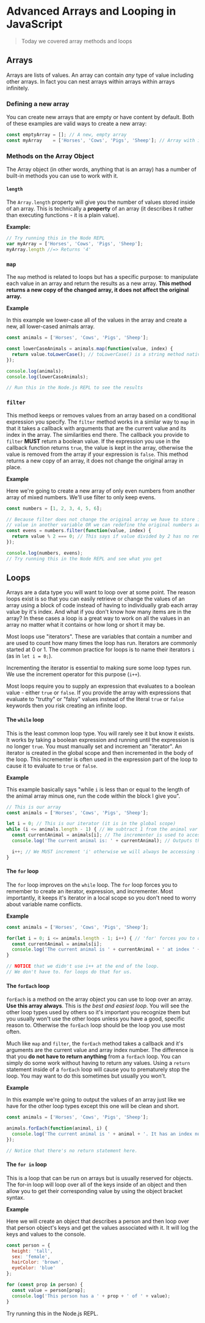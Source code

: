 # Advanced Arrays and Looping in JavaScript

> Today we covered array methods and loops

## Arrays

Arrays are lists of values. An array can contain *any* type of value including other arrays. In fact you can nest arrays within arrays within arrays infinitely.

### Defining a new array

You can create new arrays that are empty or have content by default. Both of these examples are valid ways to create a new array:

```js
const emptyArray = []; // A new, empty array
const myArray    = ['Horses', 'Cows', 'Pigs', 'Sheep']; // Array with items in it
```

### Methods on the Array Object

The Array object (in other words, anything that is an array) has a number of built-in methods you can use to work with it.

#### `length`

The `Array.length` property will give you the number of values stored inside of an array. This is technically a __property__ of an array (it describes it rather than executing functions - it is a plain value).

__Example:__

```js
// Try running this in the Node REPL
var myArray = ['Horses', 'Cows', 'Pigs', 'Sheep'];
myArray.length //=> Returns '4'
```

### `map`

The `map` method is related to loops but has a specific purpose: to manipulate each value in an array and return the results as a new array. __This method returns a new copy of the changed array, it does not affect the original array.__

__Example__

In this example we lower-case all of the values in the array and create a new, all lower-cased animals array.

```js
const animals = ['Horses', 'Cows', 'Pigs', 'Sheep'];

const lowerCaseAnimals = animals.map(function(value, index) {
  return value.toLowerCase(); // toLowerCase() is a string method native to JavaScript
});

console.log(animals);
console.log(lowerCaseAnimals);

// Run this in the Node.js REPL to see the results
```

### `filter`

This method keeps or removes values from an array based on a conditional expression you specify. The `filter` method works in a similar way to `map` in that it takes a callback with arguments that are the current value and its index in the array. The similarities end there. The callback you provide to `filter` __MUST__ return a boolean value. If the expression you use in the callback function returns `true`, the value is kept in the array, otherwise the value is removed from the array if your expression is `false`. This method returns a new copy of an array, it does not change the original array in place.

__Example__

Here we're going to create a new array of only even numbers from another array of mixed numbers. We'll use filter to only keep evens.

```js
const numbers = [1, 2, 3, 4, 5, 6];

// Because filter does not change the original array we have to store it's return 
// value in another variable OR we can redefine the original numbers array
const evens = numbers.filter(function(value, index) {
  return value % 2 === 0; // This says if value divided by 2 has no remainder then return true, otherwise false
});

console.log(numbers, evens);
// Try running this in the Node REPL and see what you get
```

## Loops

Arrays are a data type you will want to loop over at some point. The reason loops exist is so that you can easily retrieve or change the values of an array using a block of code instead of having to individually grab each array value by it's index. And what if you don't know how many items are in the array? In these cases a loop is a great way to work on all the values in an array no matter what it contains or how long or short it may be.

Most loops use "iterators". These are variables that contain a number and are used to count how many times the loop has run. Iterators are commonly started at 0 or 1. The common practice for loops is to name their iterators `i` (as in `let i = 0;`).

Incrementing the iterator is essential to making sure some loop types run. We use the increment operator for this purpose (`i++`).

Most loops require you to supply an expression that evaluates to a boolean value - either `true` or `false`. If you provide the array with expressions that evaluate to "truthy" or "falsy" values instead of the literal `true` or `false` keywords then you risk creating an infinite loop.

#### The `while` loop

This is the least common loop type. You will rarely see it but know it exists. It works by taking a boolean expression and running until the expression is no longer `true`. You must manually set and increment an "iterator". An iterator is created in the global scope and then incremented in the body of the loop. This incrementer is often used in the expression part of the loop to cause it to evaluate to `true` or `false`.

__Example__

This example basically says "while `i` is less than or equal to the length of the animal array minus one, run the code within the block I give you".

```js
// This is our array
const animals = ['Horses', 'Cows', 'Pigs', 'Sheep'];

let i = 0; // This is our iterator (it is in the global scope)
while (i <= animals.length - 1) { // We subtract 1 from the animal var's length to account for array indexes starting at 0
  const currentAnimal = animals[i]; // The incrementer is used to access the array at an index number
  console.log('The current animal is: ' + currentAnimal); // Outputs the current animal to the screen

  i++; // We MUST increment 'i' otherwise we will always be accessing the same index in the array
}
```

#### The `for` loop

The `for` loop improves on the `while` loop. The `for` loop forces you to remember to create an iterator, expression, and incrementer. Most importantly, it keeps it's iterator in a local scope so you don't need to worry about variable name conflicts.


__Example__

```js
const animals = ['Horses', 'Cows', 'Pigs', 'Sheep'];

for(let i = 0; i <= animals.length - 1; i++) { // 'for' forces you to define an iterator, expression, and increment all in one line
  const currentAnimal = animals[i];
  console.log('The current animal is ' + currentAnimal + ' at index ' + i);
}

// NOTICE that we didn't use i++ at the end of the loop.
// We don't have to. for loops do that for us.
```

#### The `forEach` loop

`forEach` is a method on the array object you can use to loop over an array. __Use this array always__. This is *the best and easiest loop*. You will see the other loop types used by others so it's important you recognize them but you usually won't use the other loops unless you have a good, specific reason to. Otherwise the `forEach` loop should be the loop you use most often.

Much like `map` and `filter`, the `forEach` method takes a callback and it's arguments are the current value and array index number. The difference is that you __do not have to return anything__ from a `forEach` loop. You can simply do some work without having to return any values. Using a `return` statement inside of a `forEach` loop will cause you to prematurely stop the loop. You may want to do this sometimes but usually you won't.

__Example__

In this example we're going to output the values of an array just like we have for the other loop types except this one will be clean and short.

```js
const animals = ['Horses', 'Cows', 'Pigs', 'Sheep'];

animals.forEach(function(animal, i) {
  console.log('The current animal is ' + animal + '. It has an index number of ' + i);
});

// Notice that there's no return statement here.
```

#### The `for in` loop

This is a loop that can be run on arrays but is usually reserved for objects. The for-in loop will loop over all of the keys inside of an object and then allow you to get their corresponding value by using the object bracket syntax.

__Example__

Here we will create an object that describes a person and then loop over that person object's keys and get the values associated with it. It will log the keys and values to the console.

```js
const person = {
  height: 'tall',
  sex: 'female',
  hairColor: 'brown',
  eyeColor: 'blue'
};

for (const prop in person) {
  const value = person[prop];
  console.log('This person has a ' + prop + ' of ' + value);
}
```

Try running this in the Node.js REPL.











